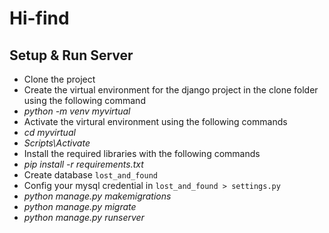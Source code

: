 # Hi-find

## Setup & Run Server
  - Clone the  project
  - Create the virtual environment for the django project in the clone folder using the following command
  - *python -m venv myvirtual*
  - Activate the virtural  environment using the following commands
  - *cd myvirtual*
  - *Scripts\Activate*
  - Install the required libraries with the following commands
  - *pip install -r requirements.txt*
  - Create database `lost_and_found`
  - Config your mysql credential in `lost_and_found > settings.py`
  - *python manage.py makemigrations*
  - *python manage.py migrate*
  - *python manage.py runserver*





